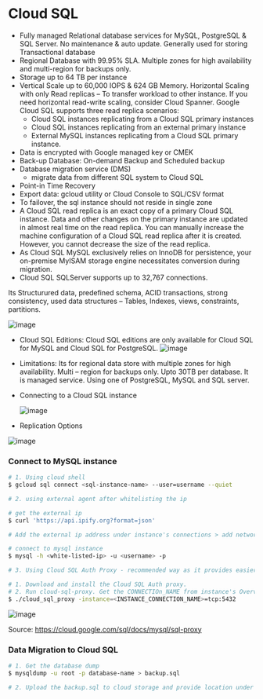 
# **Cloud SQL**  
- Fully managed Relational database services for MySQL, PostgreSQL & SQL Server. No maintenance & auto update. Generally used for storing Transactional database
- Regional Database with 99.95% SLA. Multiple zones for high availability and multi-region for backups only. 
- Storage up to 64 TB per instance
- Vertical Scale up to 60,000 IOPS & 624 GB Memory. Horizontal Scaling with only Read replicas – To transfer workload to other instance. If you need horizontal read-write scaling, consider Cloud Spanner. Google Cloud SQL supports three read replica scenarios: 
  - Cloud SQL instances replicating from a Cloud SQL primary instances
  - Cloud SQL instances replicating from an external primary instance
  - External MySQL instances replicating from a Cloud SQL primary instance.
- Data is encrypted with Google managed key or CMEK
- Back-up Database: On-demand Backup and Scheduled backup
- Database migration service (DMS)
  - migrate data from different SQL system to Cloud SQL
- Point-in Time Recovery
- Export data: gcloud utility or Cloud Console to SQL/CSV format
- To failover, the sql instance should not reside in single zone
- A Cloud SQL read replica is an exact copy of a primary Cloud SQL instance. Data and other changes on the primary instance are updated in almost real time on the read replica. You can manually increase the machine configuration of a Cloud SQL read replica after it is created. However, you cannot decrease the size of the read replica.
- As Cloud SQL MySQL exclusively relies on InnoDB for persistence, your on-premise MyISAM storage engine necessitates conversion during migration.
- Cloud SQL SQLServer supports up to 32,767 connections.
  
Its Structurured data, predefined schema, ACID transactions, strong consistency, used data structures – Tables, Indexes, views, constraints, partitions.

![image](https://user-images.githubusercontent.com/19702456/222904899-8cffc71a-1a33-4ccb-bb9d-591961e17af3.png)

- Cloud SQL Editions: Cloud SQL editions are only available for Cloud SQL for MySQL and Cloud SQL for PostgreSQL.
![image](https://github.com/user-attachments/assets/9c6fad54-6a48-488a-92fa-0188eced80e8)

  
- Limitations:
Its for regional data store with multiple zones for high availability. Multi – region for backups only. Upto 30TB per database. It is managed service. Using one of PostgreSQL, MySQL and SQL server. 

- Connecting to a Cloud SQL instance
  
  ![image](https://github.com/user-attachments/assets/bb8291eb-37e6-4458-b12b-256789882d52)

- Replication Options

![image](https://github.com/user-attachments/assets/7bfea9a2-a7e8-482a-befa-fcf58125542f)

### **Connect to MySQL instance**

```bash
# 1. Using cloud shell
$ gcloud sql connect <sql-instance-name> --user=username --quiet
```

```bash
# 2. using external agent after whitelisting the ip

# get the external ip
$ curl 'https://api.ipify.org?format=json' 

# Add the external ip address under instance's connections > add network to whitelist the ip

# connect to mysql instance
$ mysql -h <white-listed-ip> -u <username> -p
```

```bash
# 3. Using Cloud SQL Auth Proxy - recommended way as it provides easier connection authorization

# 1. Download and install the Cloud SQL Auth proxy.
# 2. Run cloud-sql-proxy. Get the CONNECTIOn_NAME from instance's Overview.
$ ./cloud_sql_proxy -instance=<INSTANCE_CONNECTION_NAME>=tcp:5432

```
![image](https://user-images.githubusercontent.com/19702456/224492626-a92ca471-f5ef-4c4c-aee4-e47b4781da8a.png)

Source: https://cloud.google.com/sql/docs/mysql/sql-proxy


### **Data Migration to Cloud SQL**

```bash
# 1. Get the database dump
$ mysqldump -u root -p database-name > backup.sql

# 2. Upload the backup.sql to cloud storage and provide location under Overview > Import
```
